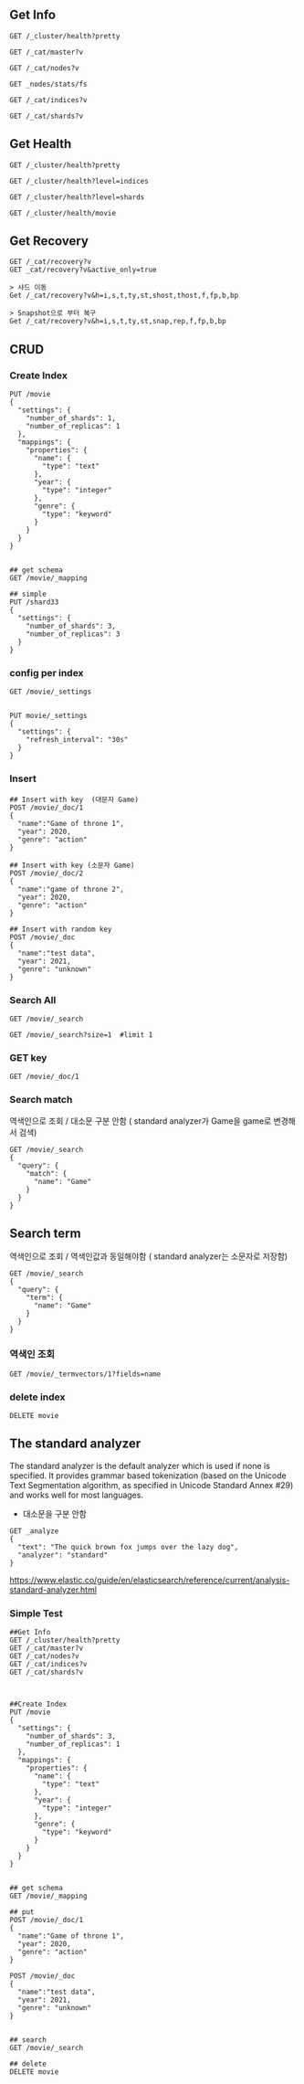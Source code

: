 
## Get Info

```
GET /_cluster/health?pretty

GET /_cat/master?v

GET /_cat/nodes?v

GET _nodes/stats/fs

GET /_cat/indices?v

GET /_cat/shards?v
```


## Get Health

```
GET /_cluster/health?pretty

GET /_cluster/health?level=indices

GET /_cluster/health?level=shards

GET /_cluster/health/movie
```

## Get Recovery
```
GET /_cat/recovery?v
GET _cat/recovery?v&active_only=true

> 샤드 이동
Get /_cat/recovery?v&h=i,s,t,ty,st,shost,thost,f,fp,b,bp

> Snapshot으로 부터 복구
Get /_cat/recovery?v&h=i,s,t,ty,st,snap,rep,f,fp,b,bp

```


## CRUD

### Create Index
```
PUT /movie
{
  "settings": {
    "number_of_shards": 1,
    "number_of_replicas": 1
  },
  "mappings": {
    "properties": {
      "name": {
        "type": "text"
      },
      "year": {
        "type": "integer"
      },
      "genre": {
        "type": "keyword"
      }
    }
  }
}


## get schema
GET /movie/_mapping

## simple
PUT /shard33
{
  "settings": {
    "number_of_shards": 3,
    "number_of_replicas": 3
  }
}
```

### config per index
```
GET /movie/_settings


PUT movie/_settings
{
  "settings": {
    "refresh_interval": "30s"
  }
}
```


### Insert
```
## Insert with key  (대문자 Game)
POST /movie/_doc/1
{
  "name":"Game of throne 1",
  "year": 2020,
  "genre": "action"
}

## Insert with key (소문자 Game)
POST /movie/_doc/2
{
  "name":"game of throne 2",
  "year": 2020,
  "genre": "action"
}

## Insert with random key
POST /movie/_doc
{
  "name":"test data",
  "year": 2021,
  "genre": "unknown"
}
```

### Search All 
```
GET /movie/_search

GET /movie/_search?size=1  #limit 1
```

### GET key
```
GET /movie/_doc/1
```

### Search match
역색인으로 조회 / 대소문 구분 안함 ( standard analyzer가 Game을 game로 변경해서 검색)
```
GET /movie/_search
{
  "query": {
    "match": {
      "name": "Game"
    }
  }
}
```

## Search term
역색인으로 조회 / 역색인값과 동일해야함 ( standard analyzer는 소문자로 저장함) 

```
GET /movie/_search
{
  "query": {
    "term": {
      "name": "Game"
    }
  }
}
```
### 역색인 조회
```
GET /movie/_termvectors/1?fields=name
```


### delete index
```
DELETE movie
```



## The standard analyzer
The standard analyzer is the default analyzer which is used if none is specified. It provides grammar based tokenization (based on the Unicode Text Segmentation algorithm, as specified in Unicode Standard Annex #29) and works well for most languages.

* 대소문을 구분 안함   

```
GET _analyze
{
  "text": "The quick brown fox jumps over the lazy dog",
  "analyzer": "standard"
}
```
https://www.elastic.co/guide/en/elasticsearch/reference/current/analysis-standard-analyzer.html


### Simple Test
```
##Get Info
GET /_cluster/health?pretty
GET /_cat/master?v
GET /_cat/nodes?v
GET /_cat/indices?v
GET /_cat/shards?v



##Create Index
PUT /movie
{
  "settings": {
    "number_of_shards": 3,
    "number_of_replicas": 1
  },
  "mappings": {
    "properties": {
      "name": {
        "type": "text"
      },
      "year": {
        "type": "integer"
      },
      "genre": {
        "type": "keyword"
      }
    }
  }
}


## get schema
GET /movie/_mapping

## put
POST /movie/_doc/1
{
  "name":"Game of throne 1",
  "year": 2020,
  "genre": "action"
}

POST /movie/_doc
{
  "name":"test data",
  "year": 2021,
  "genre": "unknown"
}


## search
GET /movie/_search

## delete
DELETE movie

```
